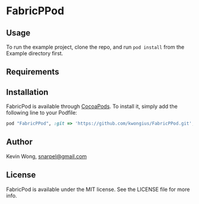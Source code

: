 # FabricPPod

## Usage

To run the example project, clone the repo, and run `pod install` from the Example directory first.

## Requirements

## Installation

FabricPod is available through [CocoaPods](http://cocoapods.org). To install
it, simply add the following line to your Podfile:

```ruby
pod "FabricPPod", :git => 'https://github.com/kwongius/FabricPPod.git', :branch => 'master'
```

## Author

Kevin Wong, snarpel@gmail.com

## License

FabricPod is available under the MIT license. See the LICENSE file for more info.
